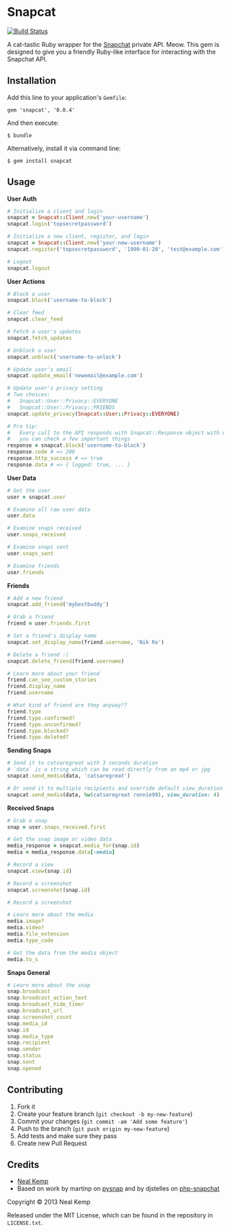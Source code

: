 Snapcat
=======
[![Build Status](https://travis-ci.org/nneal/snapcat.png)](https://travis-ci.org/nneal/snapcat)


A cat-tastic Ruby wrapper for the [Snapchat](http://snapchat.com) private API.
Meow. This gem is designed to give you a friendly Ruby-like interface for
interacting with the Snapchat API.


Installation
------------

Add this line to your application's `Gemfile`:

    gem 'snapcat', '0.0.4'

And then execute:

    $ bundle

Alternatively, install it via command line:

    $ gem install snapcat


Usage
-----

**User Auth**

```ruby
# Initialize a client and login
snapcat = Snapcat::Client.new('your-username')
snapcat.login('topsecretpassword')

# Initialize a new client, register, and login
snapcat = Snapcat::Client.new('your-new-username')
snapcat.register('topsecretpassword', '1990-01-20', 'test@example.com')

# Logout
snapcat.logout
```


**User Actions**

```ruby
# Block a user
snapcat.block('username-to-block')

# Clear feed
snapcat.clear_feed

# Fetch a user's updates
snapcat.fetch_updates

# Unblock a user
snapcat.unblock('username-to-unlock')

# Update user's email
snapcat.update_email('newemail@example.com')

# Update user's privacy setting
# Two choices:
#   Snapcat::User::Privacy::EVERYONE
#   Snapcat::User::Privacy::FRIENDS
snapcat.update_privacy(Snapcat::User::Privacy::EVERYONE)

# Pro tip:
#   Every call to the API responds with Snapcat::Response object with which
#   you can check a few important things
response = snapcat.block('username-to-block')
response.code # => 200
response.http_success # => true
response.data # => { logged: true, ... }
```

**User Data**

```ruby
# Get the user
user = snapcat.user

# Examine all raw user data
user.data

# Examine snaps received
user.snaps_received

# Examine snaps sent
user.snaps_sent

# Examine friends
user.friends
```

**Friends**

```ruby
# Add a new friend
snapcat.add_friend('mybestbuddy')

# Grab a friend
friend = user.friends.first

# Set a friend's display name
snapcat.set_display_name(friend.username, 'Nik Ro')

# Delete a friend :(
snapcat.delete_friend(friend.username)

# Learn more about your friend
friend.can_see_custom_stories
friend.display_name
friend.username

# What kind of friend are they anyway??
friend.type
friend.type.confirmed?
friend.type.unconfirmed?
friend.type.blocked?
friend.type.deleted?
```

**Sending Snaps**

```ruby
# Send it to catsaregreat with 3 seconds duration
# `data` is a string which can be read directly from an mp4 or jpg
snapcat.send_media(data, 'catsaregreat')

# Or send it to multiple recipients and override default view_duration
snapcat.send_media(data, %w(catsaregreat ronnie99), view_duration: 4)
```

**Received Snaps**

```ruby
# Grab a snap
snap = user.snaps_received.first

# Get the snap image or video data
media_response = snapcat.media_for(snap.id)
media = media_response.data[:media]

# Record a view
snapcat.view(snap.id)

# Record a screenshot
snapcat.screenshot(snap.id)

# Record a screenshot

# Learn more about the media
media.image?
media.video?
media.file_extension
media.type_code

# Get the data from the media object
media.to_s
```

**Snaps General**

```ruby
# Learn more about the snap
snap.broadcast
snap.broadcast_action_text
snap.broadcast_hide_timer
snap.broadcast_url
snap.screenshot_count
snap.media_id
snap.id
snap.media_type
snap.recipient
snap.sender
snap.status
snap.sent
snap.opened
```


Contributing
------------

1. Fork it
2. Create your feature branch (`git checkout -b my-new-feature`)
3. Commit your changes (`git commit -am 'Add some feature'`)
4. Push to the branch (`git push origin my-new-feature`)
5. Add tests and make sure they pass
6. Create new Pull Request


Credits
-------

* [Neal Kemp](http://nealke.mp)
* Based on work by martinp on [pysnap](https://github.com/martinp/pysnap) and by
  djstelles on [php-snapchat](https://github.com/dstelljes/php-snapchat)

Copyright &copy; 2013 Neal Kemp

Released under the MIT License, which can be found in the repository in `LICENSE.txt`.
